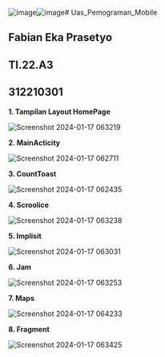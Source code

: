 ![image](https://github.com/ReOrize5/Uas_Pemograman_Mobile/assets/115756982/9ad7dfb7-797c-45fd-8c5e-71c7fff36b5e)![image](https://github.com/ReOrize5/Uas_Pemograman_Mobile/assets/115756982/c9f9471d-0e6c-4445-8364-95fca79c5229)# Uas_Pemograman_Mobile


## Fabian Eka Prasetyo
## TI.22.A3
## 312210301


**1. Tampilan Layout HomePage**

![Screenshot 2024-01-17 063219](https://github.com/ReOrize5/Uas_Pemograman_Mobile/assets/115756982/e53bfe72-acc8-4ebc-9206-69c60db74672)

**2. MainActicity**

![Screenshot 2024-01-17 062711](https://github.com/ReOrize5/Uas_Pemograman_Mobile/assets/115756982/a8dab281-e6ea-4b13-b676-fced6a176de8)

**3. CountToast**

![Screenshot 2024-01-17 062435](https://github.com/ReOrize5/Uas_Pemograman_Mobile/assets/115756982/f866164b-6c0a-43a9-82b3-1900a3d30256)

**4. Scroolice**

![Screenshot 2024-01-17 063238](https://github.com/ReOrize5/Uas_Pemograman_Mobile/assets/115756982/4b653625-868e-46fd-a4e5-a1110d4ded56)

**5. Implisit**

![Screenshot 2024-01-17 063031](https://github.com/ReOrize5/Uas_Pemograman_Mobile/assets/115756982/8e83cf3a-bb5a-44f8-898f-c6b532373ecf)

**6. Jam**

![Screenshot 2024-01-17 063253](https://github.com/ReOrize5/Uas_Pemograman_Mobile/assets/115756982/53d5c62a-9d11-43d8-bda3-93ad4880acc3)

**7. Maps**

![Screenshot 2024-01-17 064233](https://github.com/ReOrize5/Uas_Pemograman_Mobile/assets/115756982/37dc5bc1-1e6b-4485-95be-5eccfadcf0d8)

**8. Fragment**

![Screenshot 2024-01-17 063425](https://github.com/ReOrize5/Uas_Pemograman_Mobile/assets/115756982/b0fc34b2-9e0f-4cc2-abc2-9fcace57241b)



